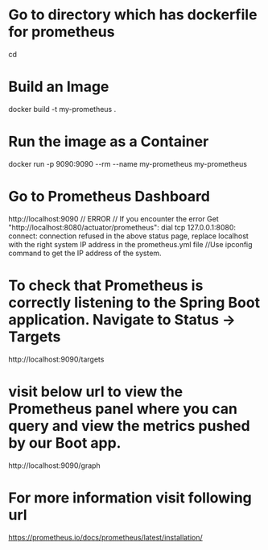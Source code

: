 # Go to directory which has dockerfile for prometheus  
cd <path>

#  Build an Image 
docker build -t my-prometheus .

# Run the image as a Container
docker run -p 9090:9090 --rm --name my-prometheus my-prometheus

# Go to Prometheus Dashboard
http://localhost:9090
// ERROR 
// If you encounter the error Get "http://localhost:8080/actuator/prometheus": dial tcp 127.0.0.1:8080: connect: connection refused in the above status page, replace localhost with the right system IP address in the prometheus.yml file
//Use ipconfig command to get the IP address of the system.

# To check that Prometheus is correctly listening to the Spring Boot application. Navigate to Status -> Targets 
http://localhost:9090/targets

# visit below url to view the Prometheus panel where you can query and view the metrics pushed by our Boot app.
http://localhost:9090/graph

# For more information visit following url
https://prometheus.io/docs/prometheus/latest/installation/
